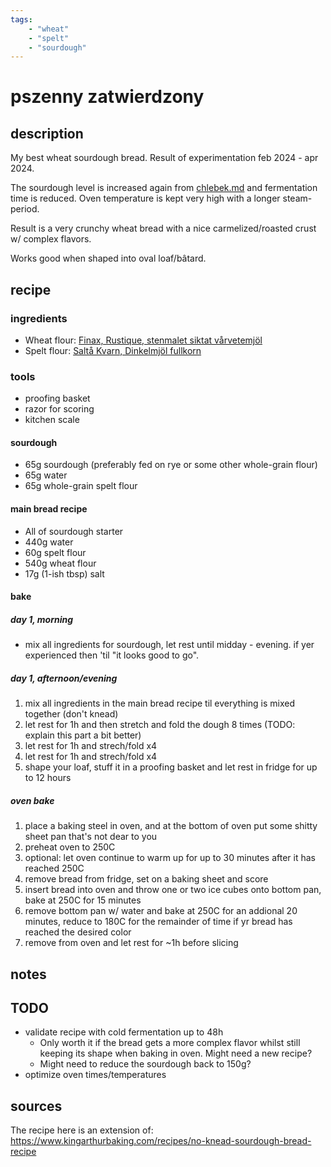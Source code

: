 ```yaml
---
tags: 
    - "wheat"
    - "spelt"
    - "sourdough"
---
```


# pszenny zatwierdzony

## description

My best wheat sourdough bread. Result of experimentation feb 2024 - apr 2024.

The sourdough level is increased again from [chlebek.md](https://github.com/alkc/chlebki/blob/main/chlebek.md) and fermentation time is reduced. Oven temperature is kept very high with a longer steam-period.

Result is a very crunchy wheat bread with a nice carmelized/roasted crust w/ complex flavors.

Works good when shaped into oval loaf/bâtard.

## recipe

### ingredients

- Wheat flour: [Finax, Rustique, stenmalet siktat vårvetemjöl](https://www.finax.se/sv/produkter/mjol/rustique-stenmalet-siktat-varvetemjoel/)
- Spelt flour: [Saltå Kvarn, Dinkelmjöl fullkorn](https://www.saltakvarn.se/produkter/mjol/dinkelmjol-fullkorn/)

### tools

- proofing basket
- razor for scoring
- kitchen scale

#### sourdough

- 65g sourdough (preferably fed on rye or some other whole-grain flour)
- 65g water
- 65g whole-grain spelt flour 

#### main bread recipe

- All of sourdough starter
- 440g water
- 60g spelt flour
- 540g wheat flour
- 17g (1-ish tbsp) salt

#### bake 

##### day 1, morning

- mix all ingredients for sourdough, let rest until midday - evening. if yer experienced then 'til "it looks good to go".

##### day 1, afternoon/evening

1. mix all ingredients in the main bread recipe til everything is mixed together (don't knead)
2. let rest for 1h and then stretch and fold the dough 8 times (TODO: explain this part a bit better)
3. let rest for 1h and strech/fold x4
4. let rest for 1h and strech/fold x4
5. shape your loaf, stuff it in a proofing basket and let rest in fridge for up to 12 hours

##### oven bake

1. place a baking steel in oven, and at the bottom of oven put some shitty sheet pan that's not dear to you
2. preheat oven to 250C
3. optional: let oven continue to warm up for up to 30 minutes after it has reached 250C
4. remove bread from fridge, set on a baking sheet and score
5. insert bread into oven and throw one or two ice cubes onto bottom pan, bake at 250C for 15 minutes
6. remove bottom pan w/ water and bake at 250C for an addional 20 minutes, reduce to 180C for the remainder of time if yr bread has reached the desired color
7. remove from oven and let rest for ~1h before slicing

## notes

## TODO

- validate recipe with cold fermentation up to 48h
    - Only worth it if the bread gets a more complex flavor whilst still keeping its shape when baking in oven. Might need a new recipe?
    - Might need to reduce the sourdough back to 150g?
- optimize oven times/temperatures


## sources

The recipe here is an extension of: https://www.kingarthurbaking.com/recipes/no-knead-sourdough-bread-recipe


